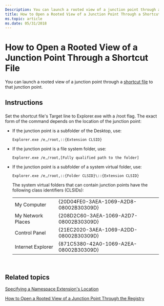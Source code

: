 ```yaml
---
Description: You can launch a rooted view of a junction point through a shortcut file to that junction point.
title: How to Open a Rooted View of a Junction Point Through a Shortcut File
ms.topic: article
ms.date: 05/31/2018
---
```


# How to Open a Rooted View of a Junction Point Through a Shortcut File

You can launch a rooted view of a junction point through a [shortcut file](https://msdn.microsoft.com/library/Bb776891(v=VS.85).aspx) to that junction point.

## Instructions

### 

Set the shortcut file's Target line to Explorer.exe with a /root flag. The exact form of the command depends on the location of the junction point:

-   If the junction point is a subfolder of the Desktop, use:

    ``` syntax
    Explorer.exe /e,/root,::{Extension CLSID}
    ```

-   If the junction point is a file system folder, use:

    ``` syntax
    Explorer.exe /e,/root,[Fully qualified path to the folder]
    ```

-   If the junction point is a subfolder of a system virtual folder, use:

    ``` syntax
    Explorer.exe /e,/root,::{Folder CLSID}\::{Extension CLSID}
    ```

    The system virtual folders that can contain junction points have the following class identifiers (CLSIDs):

    

    |                   |                                        |
    |-------------------|----------------------------------------|
    | My Computer       | {20D04FE0-3AEA-1069-A2D8-08002B30309D} |
    | My Network Places | {208D2C60-3AEA-1069-A2D7-08002B30309D} |
    | Control Panel     | {21EC2020-3AEA-1069-A2DD-08002B30309D} |
    | Internet Explorer | {871C5380-42A0-1069-A2EA-08002B30309D} |

    

     

## Related topics

<dl> <dt>

[Specifying a Namespace Extension's Location](nse-junction.md)
</dt> <dt>

[How to Open a Rooted View of a Junction Point Through the Registry](how-to-use-a-junction-point-to-open-a-rooted-view.md)
</dt> </dl>

 

 



